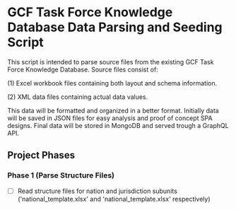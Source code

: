 # GCF Task Force Knowledge Database Data Parsing and Seeding Script

This script is intended to parse source files from the existing GCF Task Force Knowledge Database. Source files consist of:

(1) Excel workbook files containing both layout and schema information.

(2) XML data files containing actual data values.

This data will be formatted and organized in a better format. Initially data will be saved in JSON files for easy analysis and proof of concept SPA designs. Final data will be stored in MongoDB and served trough a GraphQL API.

## Project Phases

### Phase 1 (Parse Structure Files)

- [ ] Read structure files for nation and jurisdiction subunits ('national_template.xlsx' and 'national_template.xlsx' respectively)

